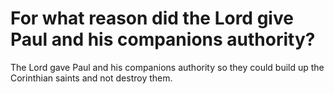 # For what reason did the Lord give Paul and his companions authority?

The Lord gave Paul and his companions authority so they could build up the Corinthian saints and not destroy them.
